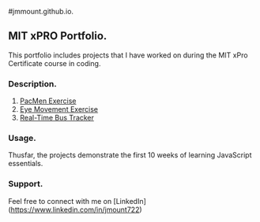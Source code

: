 #jmmount.github.io. 

## MIT xPRO Portfolio. 
This portfolio includes projects that I have worked on during the MIT xPro Certificate course in coding. 

### Description. 
1. <a href="http://jmmount.github.io/PacMen-Exercise">PacMen Exercise</a>
2. <a href="http://jmmount.github.io/eye-exercise">Eye Movement Exercise</a>
3. <a href="http://jmmount.github.io/MIT-to-Harvard">Real-Time Bus Tracker</a>

### Usage. 
Thusfar, the projects demonstrate the first 10 weeks of learning JavaScript essentials.

### Support. 
Feel free to connect with me on [LinkedIn] (https://www.linkedin.com/in/jmount722)

